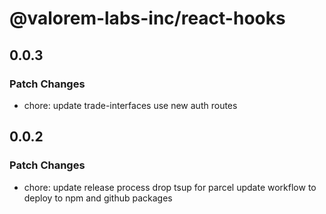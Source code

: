 # @valorem-labs-inc/react-hooks

## 0.0.3

### Patch Changes

- chore: update trade-interfaces
  use new auth routes

## 0.0.2

### Patch Changes

- chore: update release process
  drop tsup for parcel
  update workflow to deploy to npm and github packages

